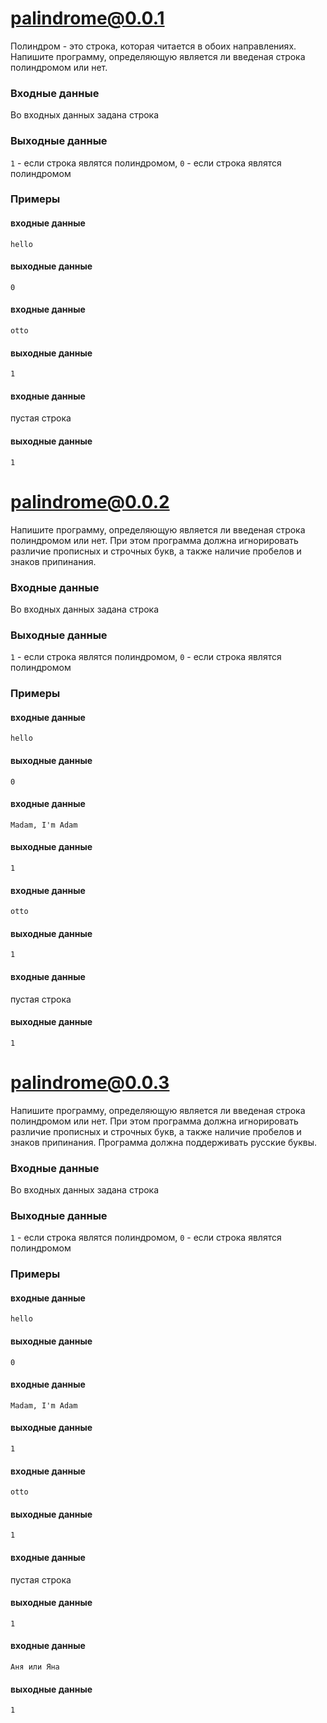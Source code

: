 # palindrome@0.0.1

Полиндром - это строка, которая читается в обоих направлениях.
Напишите программу, определяющую является ли введеная строка полиндромом или нет.

### Входные данные
Во входных данных задана строка

### Выходные данные
`1` - если строка являтся полиндромом, `0` - если строка являтся полиндромом

### Примеры
#### входные данные
`hello`
#### выходные данные
`0`
#### входные данные
`otto`
#### выходные данные
`1`
#### входные данные
пустая строка
#### выходные данные
`1`

# palindrome@0.0.2

Напишите программу, определяющую является ли введеная строка полиндромом или нет. При этом программа должна игнорировать различие прописных и строчных букв, а также наличие пробелов и знаков припинания.

### Входные данные
Во входных данных задана строка

### Выходные данные
`1` - если строка являтся полиндромом, `0` - если строка являтся полиндромом

### Примеры
#### входные данные
`hello`
#### выходные данные
`0`
#### входные данные
`Madam, I'm Adam`
#### выходные данные
`1`
#### входные данные
`otto`
#### выходные данные
`1`
#### входные данные
пустая строка
#### выходные данные
`1`

# palindrome@0.0.3

Напишите программу, определяющую является ли введеная строка полиндромом или нет. При этом программа должна игнорировать различие прописных и строчных букв, а также наличие пробелов и знаков припинания. Программа должна поддерживать русские буквы.

### Входные данные
Во входных данных задана строка

### Выходные данные
`1` - если строка являтся полиндромом, `0` - если строка являтся полиндромом

### Примеры
#### входные данные
`hello`
#### выходные данные
`0`
#### входные данные
`Madam, I'm Adam`
#### выходные данные
`1`
#### входные данные
`otto`
#### выходные данные
`1`
#### входные данные
пустая строка
#### выходные данные
`1`
#### входные данные
`Аня или Яна`
#### выходные данные
`1`
